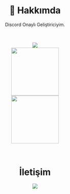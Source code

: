 <div align="center">
  <h1>🍻 Hakkımda</h1>
  <p>Discord Onaylı Geliştiriciyim.</p>
  <br>
  <br>

<div align="center">
   <a href="https://discord.com/users/833625345587413002" target="_blank">
      <img src="https://lanyard-profile-readme.vercel.app/api/833625345587413002">
   </a>

<div align = "center">
<img src = "https://github-readme-stats.vercel.app/api?username=Cheesey-dev&show_icons=true&theme=tokyonight" width = "% 100" height = "150px" />
  <br>
<img src = "https://github-readme-stats.vercel.app/api/top-langs/?username=Cheesey-dev&layout=compact&theme=tokyonight" width = "% 100" height = "150px"  />
  <br> 
</div>
<br><br>
  <h1>İletişim</h1>
  <a href="https://discord.com/users/753842258457002036" target="_blank"><img src="https://shields.io/badge/Cheesey-111111.svg?&style=for-the-badge&logo=discord"></a>
</div>
